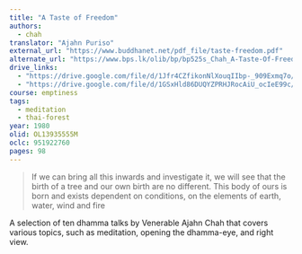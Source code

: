 ```yaml
---
title: "A Taste of Freedom"
authors:
  - chah
translator: "Ajahn Puriso" 
external_url: "https://www.buddhanet.net/pdf_file/taste-freedom.pdf"
alternate_url: "https://www.bps.lk/olib/bp/bp525s_Chah_A-Taste-Of-Freedom.pdf"
drive_links:
  - "https://drive.google.com/file/d/1Jfr4CZfikonNlXouqIIbp-_909Exmq7o/view?usp=drivesdk"
  - "https://drive.google.com/file/d/1GSxHld86DUQYZPRHJRocAiU_ocIeE99c/view?usp=sharing"
course: emptiness
tags:
  - meditation
  - thai-forest
year: 1980
olid: OL13935555M
oclc: 951922760
pages: 98
---
```


> If we can bring all this inwards and investigate it, we will see that
the birth of a tree and our own birth are no different. This
body of ours is born and exists dependent on conditions,
on the elements of earth, water, wind and fire

A selection of ten dhamma talks by Venerable Ajahn Chah that covers various topics, such as meditation, opening the dhamma-eye, and right view.